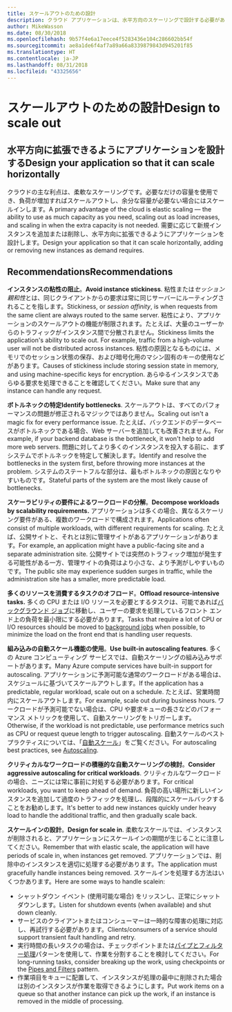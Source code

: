 ```yaml
---
title: スケールアウトのための設計
description: クラウド アプリケーションは、水平方向のスケーリングで設計する必要があります。
author: MikeWasson
ms.date: 08/30/2018
ms.openlocfilehash: 9b57f4e6a17eece4f5283436e104c286602bb54f
ms.sourcegitcommit: ae8a1de6f4af7a89a66a8339879843d945201f85
ms.translationtype: HT
ms.contentlocale: ja-JP
ms.lasthandoff: 08/31/2018
ms.locfileid: "43325656"
---
```

# <a name="design-to-scale-out"></a><span data-ttu-id="49675-103">スケールアウトのための設計</span><span class="sxs-lookup"><span data-stu-id="49675-103">Design to scale out</span></span>

## <a name="design-your-application-so-that-it-can-scale-horizontally"></a><span data-ttu-id="49675-104">水平方向に拡張できるようにアプリケーションを設計する</span><span class="sxs-lookup"><span data-stu-id="49675-104">Design your application so that it can scale horizontally</span></span>

<span data-ttu-id="49675-105">クラウドの主な利点は、柔軟なスケーリングです。必要なだけの容量を使用でき、負荷が増加すればスケールアウトし、余分な容量が必要ない場合にはスケールインします。</span><span class="sxs-lookup"><span data-stu-id="49675-105">A primary advantage of the cloud is elastic scaling &mdash; the ability to use as much capacity as you need, scaling out as load increases, and scaling in when the extra capacity is not needed.</span></span> <span data-ttu-id="49675-106">需要に応じて新規インスタンスを追加または削除し、水平方向に拡張できるようにアプリケーションを設計します。</span><span class="sxs-lookup"><span data-stu-id="49675-106">Design your application so that it can scale horizontally, adding or removing new instances as demand requires.</span></span>

## <a name="recommendations"></a><span data-ttu-id="49675-107">Recommendations</span><span class="sxs-lookup"><span data-stu-id="49675-107">Recommendations</span></span>

<span data-ttu-id="49675-108">**インスタンスの粘性の阻止**。</span><span class="sxs-lookup"><span data-stu-id="49675-108">**Avoid instance stickiness**.</span></span> <span data-ttu-id="49675-109">粘性または*セッション親和性*とは、同じクライアントからの要求は常に同じサーバーにルーティングされることを指します。</span><span class="sxs-lookup"><span data-stu-id="49675-109">Stickiness, or *session affinity*, is when requests from the same client are always routed to the same server.</span></span> <span data-ttu-id="49675-110">粘性により、アプリケーションのスケールアウトの機能が制限されます。たとえば、大量のユーザーからのトラフィックがインスタンス間で分散されません。</span><span class="sxs-lookup"><span data-stu-id="49675-110">Stickiness limits the application's ability to scale out. For example, traffic from a high-volume user will not be distributed across instances.</span></span> <span data-ttu-id="49675-111">粘性の原因となるものには、メモリでのセッション状態の保存、および暗号化用のマシン固有のキーの使用などがあります。</span><span class="sxs-lookup"><span data-stu-id="49675-111">Causes of stickiness include storing session state in memory, and using machine-specific keys for encryption.</span></span> <span data-ttu-id="49675-112">あらゆるインスタンスであらゆる要求を処理できることを確認してください。</span><span class="sxs-lookup"><span data-stu-id="49675-112">Make sure that any instance can handle any request.</span></span> 

<span data-ttu-id="49675-113">**ボトルネックの特定**</span><span class="sxs-lookup"><span data-stu-id="49675-113">**Identify bottlenecks**.</span></span> <span data-ttu-id="49675-114">スケールアウトは、すべてのパフォーマンスの問題が修正されるマジックではありません。</span><span class="sxs-lookup"><span data-stu-id="49675-114">Scaling out isn't a magic fix for every performance issue.</span></span> <span data-ttu-id="49675-115">たとえば、バックエンドのデータベースがボトルネックである場合、Web サーバーを追加しても改善されません。</span><span class="sxs-lookup"><span data-stu-id="49675-115">For example, if your backend database is the bottleneck, it won't help to add more web servers.</span></span> <span data-ttu-id="49675-116">問題に対してより多くのインスタンスを投入する前に、まずシステムでボトルネックを特定して解決します。</span><span class="sxs-lookup"><span data-stu-id="49675-116">Identify and resolve the bottlenecks in the system first, before throwing more instances at the problem.</span></span> <span data-ttu-id="49675-117">システムのステートフルな部分は、最もボトルネックの原因となりやすいものです。</span><span class="sxs-lookup"><span data-stu-id="49675-117">Stateful parts of the system are the most likely cause of bottlenecks.</span></span> 

<span data-ttu-id="49675-118">**スケーラビリティの要件によるワークロードの分解**。</span><span class="sxs-lookup"><span data-stu-id="49675-118">**Decompose workloads by scalability requirements.**</span></span>  <span data-ttu-id="49675-119">アプリケーションは多くの場合、異なるスケーリング要件がある、複数のワークロードで構成されます。</span><span class="sxs-lookup"><span data-stu-id="49675-119">Applications often consist of multiple workloads, with different requirements for scaling.</span></span> <span data-ttu-id="49675-120">たとえば、公開サイトと、それとは別に管理サイトがあるアプリケーションがあります。</span><span class="sxs-lookup"><span data-stu-id="49675-120">For example, an application might have a public-facing site and a separate administration site.</span></span> <span data-ttu-id="49675-121">公開サイトでは突然のトラフィック増加が発生する可能性がある一方、管理サイトの負荷はより小さな、より予測がしやすいものです。</span><span class="sxs-lookup"><span data-stu-id="49675-121">The public site may experience sudden surges in traffic, while the administration site has a smaller, more predictable load.</span></span> 

<span data-ttu-id="49675-122">**多くのリソースを消費するタスクのオフロード**。</span><span class="sxs-lookup"><span data-stu-id="49675-122">**Offload resource-intensive tasks.**</span></span> <span data-ttu-id="49675-123">多くの CPU または I/O リソースを必要とするタスクは、可能であれば[バックグラウンド ジョブ][background-jobs]に移動し、ユーザーの要求を処理しているフロント エンド上の負荷を最小限にする必要があります。</span><span class="sxs-lookup"><span data-stu-id="49675-123">Tasks that require a lot of CPU or I/O resources should be moved to [background jobs][background-jobs] when possible, to minimize the load on the front end that is handling user requests.</span></span>

<span data-ttu-id="49675-124">**組み込みの自動スケール機能の使用**。</span><span class="sxs-lookup"><span data-stu-id="49675-124">**Use built-in autoscaling features**.</span></span> <span data-ttu-id="49675-125">多くの Azure コンピューティング サービスでは、自動スケーリングの組み込みサポートがあります。</span><span class="sxs-lookup"><span data-stu-id="49675-125">Many Azure compute services have built-in support for autoscaling.</span></span> <span data-ttu-id="49675-126">アプリケーションに予測可能な通常のワークロードがある場合は、スケジュールに基づいてスケールアウトします。</span><span class="sxs-lookup"><span data-stu-id="49675-126">If the application has a predictable, regular workload, scale out on a schedule.</span></span> <span data-ttu-id="49675-127">たとえば、営業時間内にスケールアウトします。</span><span class="sxs-lookup"><span data-stu-id="49675-127">For example, scale out during business hours.</span></span> <span data-ttu-id="49675-128">ワークロードが予測可能でない場合は、CPU や要求キューの長さなどのパフォーマンス メトリックを使用して、自動スケーリングをトリガーします。</span><span class="sxs-lookup"><span data-stu-id="49675-128">Otherwise, if the workload is not predictable, use performance metrics such as CPU or request queue length to trigger autoscaling.</span></span> <span data-ttu-id="49675-129">自動スケールのベスト プラクティスについては、「[自動スケール][autoscaling]」をご覧ください。</span><span class="sxs-lookup"><span data-stu-id="49675-129">For autoscaling best practices, see [Autoscaling][autoscaling].</span></span>

<span data-ttu-id="49675-130">**クリティカルなワークロードの積極的な自動スケーリングの検討**。</span><span class="sxs-lookup"><span data-stu-id="49675-130">**Consider aggressive autoscaling for critical workloads**.</span></span> <span data-ttu-id="49675-131">クリティカルなワークロードの場合、ニーズには常に事前に対処する必要があります。</span><span class="sxs-lookup"><span data-stu-id="49675-131">For critical workloads, you want to keep ahead of demand.</span></span> <span data-ttu-id="49675-132">負荷の高い場所に新しいインスタンスを追加して過度のトラフィックを処理し、段階的にスケールバックすることをお勧めします。</span><span class="sxs-lookup"><span data-stu-id="49675-132">It's better to add new instances quickly under heavy load to handle the additional traffic, and then gradually scale back.</span></span>

<span data-ttu-id="49675-133">**スケールインの設計**。</span><span class="sxs-lookup"><span data-stu-id="49675-133">**Design for scale in**.</span></span>  <span data-ttu-id="49675-134">柔軟なスケールでは、インスタンスが削除されると、アプリケーションにスケールインの期間が生じることに注意してください。</span><span class="sxs-lookup"><span data-stu-id="49675-134">Remember that with elastic scale, the application will have periods of scale in, when instances get removed.</span></span> <span data-ttu-id="49675-135">アプリケーションでは、削除中のインスタンスを適切に処理する必要があります。</span><span class="sxs-lookup"><span data-stu-id="49675-135">The application must gracefully handle instances being removed.</span></span> <span data-ttu-id="49675-136">スケールインを処理する方法はいくつかあります。</span><span class="sxs-lookup"><span data-stu-id="49675-136">Here are some ways to handle scalein:</span></span>

- <span data-ttu-id="49675-137">シャットダウン イベント (使用可能な場合) をリッスンし、正常にシャットダウンします。</span><span class="sxs-lookup"><span data-stu-id="49675-137">Listen for shutdown events (when available) and shut down cleanly.</span></span> 
- <span data-ttu-id="49675-138">サービスのクライアントまたはコンシューマーは一時的な障害の処理に対応し、再試行する必要があります。</span><span class="sxs-lookup"><span data-stu-id="49675-138">Clients/consumers of a service should support transient fault handling and retry.</span></span> 
- <span data-ttu-id="49675-139">実行時間の長いタスクの場合は、チェックポイントまたは[パイプとフィルター処理][pipes-filters-pattern]パターンを使用して、作業を分割することを検討してください。</span><span class="sxs-lookup"><span data-stu-id="49675-139">For long-running tasks, consider breaking up the work, using checkpoints or the [Pipes and Filters][pipes-filters-pattern] pattern.</span></span> 
- <span data-ttu-id="49675-140">作業項目をキューに配置して、インスタンスが処理の最中に削除された場合は別のインスタンスが作業を取得できるようにします。</span><span class="sxs-lookup"><span data-stu-id="49675-140">Put work items on a queue so that another instance can pick up the work, if an instance is removed in the middle of processing.</span></span> 


<!-- links -->

[autoscaling]: ../../best-practices/auto-scaling.md
[background-jobs]: ../../best-practices/background-jobs.md
[pipes-filters-pattern]: ../../patterns/pipes-and-filters.md
